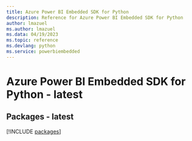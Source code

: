```yaml
---
title: Azure Power BI Embedded SDK for Python
description: Reference for Azure Power BI Embedded SDK for Python
author: lmazuel
ms.author: lmazuel
ms.data: 04/19/2023
ms.topic: reference
ms.devlang: python
ms.service: powerbiembedded
---
```

# Azure Power BI Embedded SDK for Python - latest
## Packages - latest
[!INCLUDE [packages](power-bi-embedded-index.md)]
